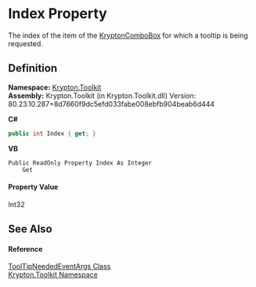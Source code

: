 # Index Property


The index of the item of the <a href="6e3c34ba-a54b-38d7-c887-9815158b827f.md">KryptonComboBox</a> for which a tooltip is being requested.



## Definition
**Namespace:** <a href="79d2eac2-21f4-54ff-7552-b20c33c30600.md">Krypton.Toolkit</a>  
**Assembly:** Krypton.Toolkit (in Krypton.Toolkit.dll) Version: 80.23.10.287+8d7660f9dc5efd033fabe008ebfb904beab6d444

**C#**
``` C#
public int Index { get; }
```
**VB**
``` VB
Public ReadOnly Property Index As Integer
	Get
```



#### Property Value
Int32

## See Also


#### Reference
<a href="6c4b843e-a0dc-8ebc-9a05-54261b107fc7.md">ToolTipNeededEventArgs Class</a>  
<a href="79d2eac2-21f4-54ff-7552-b20c33c30600.md">Krypton.Toolkit Namespace</a>  
